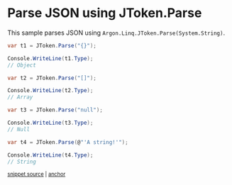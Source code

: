 # Parse JSON using JToken.Parse

This sample parses JSON using `Argon.Linq.JToken.Parse(System.String)`.

<!-- snippet: ParseJsonAny -->
<a id='snippet-parsejsonany'></a>
```cs
var t1 = JToken.Parse("{}");

Console.WriteLine(t1.Type);
// Object

var t2 = JToken.Parse("[]");

Console.WriteLine(t2.Type);
// Array

var t3 = JToken.Parse("null");

Console.WriteLine(t3.Type);
// Null

var t4 = JToken.Parse(@"'A string!'");

Console.WriteLine(t4.Type);
// String
```
<sup><a href='/src/Tests/Documentation/Samples/Linq/ParseJsonAny.cs#L35-L55' title='Snippet source file'>snippet source</a> | <a href='#snippet-parsejsonany' title='Start of snippet'>anchor</a></sup>
<!-- endSnippet -->
